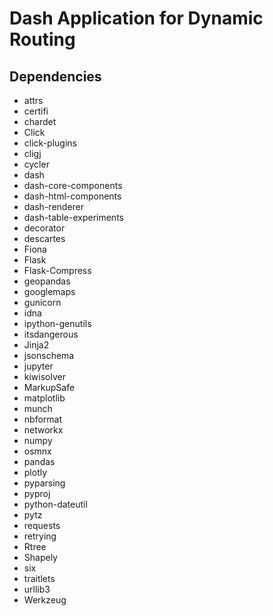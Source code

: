 # Dash Application for Dynamic Routing

## Dependencies
* attrs
* certifi
* chardet
* Click
* click-plugins
* cligj
* cycler
* dash
* dash-core-components
* dash-html-components
* dash-renderer
* dash-table-experiments
* decorator
* descartes
* Fiona
* Flask
* Flask-Compress
* geopandas
* googlemaps
* gunicorn
* idna
* ipython-genutils
* itsdangerous
* Jinja2
* jsonschema
* jupyter
* kiwisolver
* MarkupSafe
* matplotlib
* munch
* nbformat
* networkx
* numpy
* osmnx
* pandas
* plotly
* pyparsing
* pyproj
* python-dateutil
* pytz
* requests
* retrying
* Rtree
* Shapely
* six
* traitlets
* urllib3
* Werkzeug
